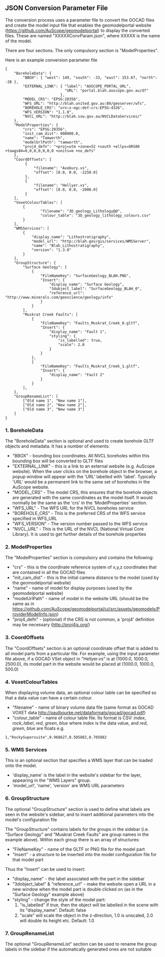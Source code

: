 ## JSON Conversion Parameter File

The conversion process uses a parameter file to convert the GOCAD files and
create the model input file that enables the geomodelportal website (https://github.com/AuScope/geomodelportal) to display the converted files. These are named "XXXXXConvParam.json", where XXXXX is the name of the model.

There are four sections. The only compulsory section is "ModelProperties".

Here is an example conversion parameter file

```
{
    "BoreholeData": {
        "BBOX": { "west": 149, "south": -33, "east": 153.67, "north": -28 },
        "EXTERNAL_LINK": { "label": "AUSCOPE_PORTAL_URL",
                           "URL": "portal.blah.auscope.gov.au/df"
                         },
        "MODEL_CRS": "EPSG:20356",
        "WFS_URL": "http://blah.united.gov.au:80/geoserver/wfs",
        "BOREHOLE_CRS": "urn:x-ogc:def:crs:EPSG:4326",
        "WFS_VERSION": "1.1.0",
        "NVCL_URL": "http://blah.ssw.gov.au/NVCLDataServices/"
    },
    "ModelProperties": {
        "crs": "EPSG:20356",
        "init_cam_dist": 900000.0,
        "name": "Tamworth",
        "modelUrlPath": "tamworth",
        "proj4_defn": "+proj=utm +zone=52 +south +ellps=GRS80 +towgs84=0,0,0,0,0,0,0 +units=m +no_defs"
    },
    "CoordOffsets": [
         {
             "filename": "Avebury.vs",
             "offset": [0.0, 0.0, -2250.0]
         },
         {
             "filename": "Hellyer.vs",
             "offset": [0.0, 0.0, -2000.0]
         }
    ],
    "VoxetColourTables": [
        {
                "filename": "3D_geology_Lithology@@",
                "colour_table": "3D_geology_lithology_colours.csv"
        }
    ],
    "WMSServices": [
        {
            "display_name": "Lithostratigraphy",
            "model_url": "http://blah.gov/gis/services/WMSServer",
            "name": "Blah_Lithostratigraphy",
            "version": "1.3.0"
        }    
    ],
    "GroupStructure": {
        "Surface Geology": [
            {
                "FileNameKey": "SurfaceGeology_BLAH.PNG",
                "Insert": {
                    "display_name": "Surface Geology",
                    "3dobject_label": "SurfaceGeology_BLAH_0",
                    "reference_url": "http://www.minerals.com/geoscience/geology/info"
                }
            }
        ],
        "Muskrat Creek Faults": [
            {
                "FileNameKey": "Faults_Muskrat_Creek_0.gltf",
                "Insert": {
                    "display_name": "Fault 1",
                    "styling": {
                        "is_labelled": true,
                        "scale": 2.0
                    }
                }
            },
            {
                "FileNameKey": "Faults_Muskrat_Creek_1.gltf",
                "Insert": {
                    "display_name": "Fault 2"
                }
            }
        ],
    },
    "GroupRenameList": [
        ["Old name 1", "New name 1"],
        ["Old name 2", "New name 2"],
        ["Old name 3", "New name 3"]
    ]
}
```


### 1. BoreholeData

The "BoreholeData" section is optional and used to create borehole GLTF objects and metadata. It has a number of elements:

* "BBOX"  - bounding box coordinates. All NVCL boreholes within this bounding box will be converted to GLTF files
* "EXTERNAL_LINK" - this is a link to an external website (e.g. AuScope website). When the user clicks on the borehole object in the browser, a popup window will appear with the 'URL' labelled with 'label'. Typically 'URL' would be a permanent link to the same set of boreholes in the AuScope website.
* "MODEL_CRS" - The model CRS, this ensures that the borehole objects are generated with the same coordinates as the model itself. It would normally be the same as the 'crs' in the 'ModelProperties' section.
* "WFS_URL" - The WFS URL for the NVCL boreholes service
* "BOREHOLE_CRS" - This is the preferred CRS of the WFS service specified in WFS_URL
* "WFS_VERSION" - The version number passed to the WFS service
* "NVCL_URL" - This is the URL of the NVCL (National Virtual Core Library). It is used to get further details of the borehole properties


### 2. ModelProperties

The "ModelProperties" section is compulsory and contains the following:

* "crs" - this is the coordinate reference system of x,y,z coordinates that are contained in all the GOCAD files
* "init_cam_dist" - this is the initial camera distance to the model (used by the geomodelportal website)
* "name" - name of model for display purposes (used by the geomodelportal website)
* "modelUrlPath" - name of model in the website URL (should be the same as in https://github.com/AuScope/geomodelportal/ui/src/assets/geomodels/ProviderModelInfo.json)
* "proj4_defn" - (optional) if the CRS is not common, a 'proj4' definition may be necessary (http://proj4js.org/)


### 3. CoordOffsets

The "CoordOffsets" section is an optional coordinate offset that is added to all model parts from a particular file. For example, using the input parameter file above, if a GOCAD VSet object in "Hellyer.vs" is at (1000.0, 1000.0, 2500.0), its model part in the website would be placed at (1000.0, 1000.0, 500.0)


### 4. VoxetColourTables

When displaying volume data, an optional colour table can be specified so that a data value can have a certain colour.

* "filename" - name of binary volume data file (same format as GOCAD VOXET data http://paulbourke.net/dataformats/gocad/gocad.pdf)
* "colour_table" - name of colour table file. Its format is CSV: _index_, _rock_label_, _red_, _green_, _blue_ where _index_ is the data value, and _red_, _green_, _blue_ are floats e.g.

```1,"RockySupersuite",0.968627,0.505882,0.705882```

### 5. WMS Services

This is an optional section that specifies a WMS layer that can be loaded onto the model. 

* 'display_name' is the label in the website's sidebar for the layer, appearing in the "WMS Layers" group. 
* 'model_url', 'name', 'version' are WMS URL parameters

### 6. GroupStructure

The optional "GroupStructure" section is used to define what labels are seen in the website's sidebar, and to insert additional parameters into the model's configuration file

The "GroupStructure" contains labels for the groups in the sidebar (i.e. "Surface Geology" and "Muskrat Creek Faults" are group names in the example above).
Within each group there is an array of structures:

* "FileNameKey" - name of the GLTF or PNG file for the model part
* "Insert" - a structure to be inserted into the model configuration file for that model part

Thus the "Insert" can be used to insert:

* "display_name" - the label associated with the part in the sidebar
* "3dobject_label" & "reference_url" - make the website open a URL in a new window when the model part is double clicked on (as in the "Surface Geology" example above)
* "styling" - change the style of the model part:
    1) "is_labelled" if true, then the object will be labelled in the scene with its "display_name". Default: false
    2) "scale" will scale the object in the z-direction, 1.0 is unscaled, 2.0 will double its height etc. Default: 1.0

### 7. GroupRenameList

The optional "GroupRenameList" section can be used to rename the group labels in the sidebar if the automatically generated ones are not suitable

